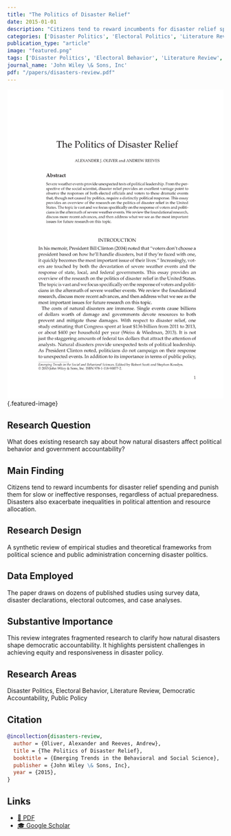 ```yaml
---
title: "The Politics of Disaster Relief"
date: 2015-01-01
description: "Citizens tend to reward incumbents for disaster relief spending and punish them for slow or ineffective responses, regardless of actual preparedness. Disasters also exacerbate inequalities in political attention and resource allocation."
categories: ['Disaster Politics', 'Electoral Politics', 'Literature Review', 'Democratic Accountability', 'Public Policy']
publication_type: "article"
image: "featured.png"
tags: ['Disaster Politics', 'Electoral Behavior', 'Literature Review', 'Democratic Accountability', 'Public Policy']
journal_name: 'John Wiley \& Sons, Inc'
pdf: "/papers/disasters-review.pdf"
---
```


![Featured image](featured.png){.featured-image}

## Research Question

What does existing research say about how natural disasters affect political behavior and government accountability?

## Main Finding

Citizens tend to reward incumbents for disaster relief spending and punish them for slow or ineffective responses, regardless of actual preparedness. Disasters also exacerbate inequalities in political attention and resource allocation.

## Research Design

A synthetic review of empirical studies and theoretical frameworks from political science and public administration concerning disaster politics.

## Data Employed

The paper draws on dozens of published studies using survey data, disaster declarations, electoral outcomes, and case analyses.

## Substantive Importance

This review integrates fragmented research to clarify how natural disasters shape democratic accountability. It highlights persistent challenges in achieving equity and responsiveness in disaster policy.

## Research Areas

Disaster Politics, Electoral Behavior, Literature Review, Democratic Accountability, Public Policy

## Citation

```bibtex
@incollection{disasters-review,
  author = {Oliver, Alexander and Reeves, Andrew},
  title = {The Politics of Disaster Relief},
  booktitle = {Emerging Trends in the Behavioral and Social Science},
  publisher = {John Wiley \& Sons, Inc},
  year = {2015},
}
```

## Links

- [📄 PDF](/papers/disasters-review.pdf)
- [🎓 Google Scholar](https://scholar.google.com/scholar?q=The%20Politics%20of%20Disaster%20Relief)